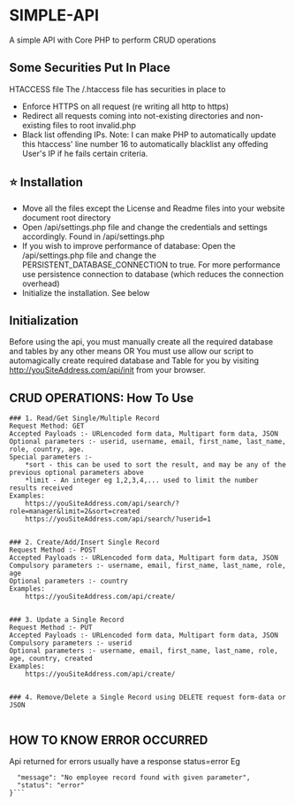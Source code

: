 # SIMPLE-API
A simple API with Core PHP to perform CRUD operations


## Some Securities Put In Place
HTACCESS file
The /.htaccess file has securities in place to
* Enforce HTTPS on all request (re writing all http to https)
* Redirect all requests coming into not-existing directories and non-existing files to root invalid.php
* Black list offending IPs. 
Note: I can make PHP to automatically update this htaccess' line number 16 to automatically blacklist any offeding User's IP if he fails certain criteria.

## ⭐ Installation
- Move all the files except the License and Readme files into your website document root directory
- Open /api/settings.php file and change the credentials and settings accordingly. Found in /api/settings.php
- If you wish to improve performance of database: Open the /api/settings.php file and change the PERSISTENT_DATABASE_CONNECTION to true. For more performance use persistence connection to database (which reduces the connection overhead)
- Initialize the installation. See below

## Initialization
Before using the api, you must manually create all the required database and tables by any other means
	OR
You must use allow our script to automagically create required database and Table for you by visiting  http://youSiteAddress.com/api/init  from your browser.


## CRUD OPERATIONS: 	How To Use

```
### 1. Read/Get Single/Multiple Record
Request Method: GET
Accepted Payloads :- URLencoded form data, Multipart form data, JSON
Optional parameters :- userid, username, email, first_name, last_name, role, country, age.
Special parameters :-
	*sort - this can be used to sort the result, and may be any of the previous optional parameters above
	*limit - An integer eg 1,2,3,4,... used to limit the number results received
Examples:
	https://youSiteAddress.com/api/search/?role=manager&limit=2&sort=created
	https://youSiteAddress.com/api/search/?userid=1


### 2. Create/Add/Insert Single Record
Request Method :- POST
Accepted Payloads :- URLencoded form data, Multipart form data, JSON
Compulsory parameters :- username, email, first_name, last_name, role, age
Optional parameters :- country
Examples:
	https://youSiteAddress.com/api/create/


### 3. Update a Single Record
Request Method :- PUT
Accepted Payloads :- URLencoded form data, Multipart form data, JSON
Compulsory parameters :- userid
Optional parameters :- username, email, first_name, last_name, role, age, country, created
Examples:
	https://youSiteAddress.com/api/create/


### 4. Remove/Delete a Single Record using DELETE request form-data or JSON


```

## HOW TO KNOW ERROR OCCURRED
Api returned for errors usually have a response status=error
Eg
```{
  "message": "No employee record found with given parameter",
  "status": "error"
}```
